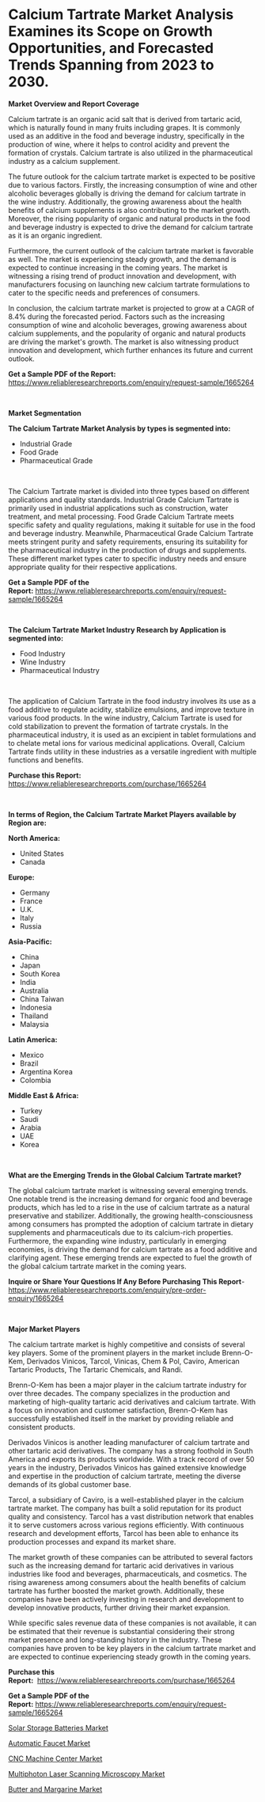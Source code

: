 <p><h1>Calcium Tartrate Market Analysis Examines its Scope on Growth Opportunities, and Forecasted Trends Spanning from 2023 to 2030.</h1></p><p><strong>Market Overview and Report Coverage</strong></p>
<p><p>Calcium tartrate is an organic acid salt that is derived from tartaric acid, which is naturally found in many fruits including grapes. It is commonly used as an additive in the food and beverage industry, specifically in the production of wine, where it helps to control acidity and prevent the formation of crystals. Calcium tartrate is also utilized in the pharmaceutical industry as a calcium supplement.</p><p>The future outlook for the calcium tartrate market is expected to be positive due to various factors. Firstly, the increasing consumption of wine and other alcoholic beverages globally is driving the demand for calcium tartrate in the wine industry. Additionally, the growing awareness about the health benefits of calcium supplements is also contributing to the market growth. Moreover, the rising popularity of organic and natural products in the food and beverage industry is expected to drive the demand for calcium tartrate as it is an organic ingredient.</p><p>Furthermore, the current outlook of the calcium tartrate market is favorable as well. The market is experiencing steady growth, and the demand is expected to continue increasing in the coming years. The market is witnessing a rising trend of product innovation and development, with manufacturers focusing on launching new calcium tartrate formulations to cater to the specific needs and preferences of consumers.</p><p>In conclusion, the calcium tartrate market is projected to grow at a CAGR of 8.4% during the forecasted period. Factors such as the increasing consumption of wine and alcoholic beverages, growing awareness about calcium supplements, and the popularity of organic and natural products are driving the market's growth. The market is also witnessing product innovation and development, which further enhances its future and current outlook.</p></p>
<p><strong>Get a Sample PDF of the Report:</strong> <a href="https://www.reliableresearchreports.com/enquiry/request-sample/1665264">https://www.reliableresearchreports.com/enquiry/request-sample/1665264</a></p>
<p>&nbsp;</p>
<p><strong>Market Segmentation</strong></p>
<p><strong>The Calcium Tartrate Market Analysis by types is segmented into:</strong></p>
<p><ul><li>Industrial Grade</li><li>Food Grade</li><li>Pharmaceutical Grade</li></ul></p>
<p>&nbsp;</p>
<p><p>The Calcium Tartrate market is divided into three types based on different applications and quality standards. Industrial Grade Calcium Tartrate is primarily used in industrial applications such as construction, water treatment, and metal processing. Food Grade Calcium Tartrate meets specific safety and quality regulations, making it suitable for use in the food and beverage industry. Meanwhile, Pharmaceutical Grade Calcium Tartrate meets stringent purity and safety requirements, ensuring its suitability for the pharmaceutical industry in the production of drugs and supplements. These different market types cater to specific industry needs and ensure appropriate quality for their respective applications.</p></p>
<p><strong>Get a Sample PDF of the Report:</strong>&nbsp;<a href="https://www.reliableresearchreports.com/enquiry/request-sample/1665264">https://www.reliableresearchreports.com/enquiry/request-sample/1665264</a></p>
<p>&nbsp;</p>
<p><strong>The Calcium Tartrate Market Industry Research by Application is segmented into:</strong></p>
<p><ul><li>Food Industry</li><li>Wine Industry</li><li>Pharmaceutical Industry</li></ul></p>
<p>&nbsp;</p>
<p><p>The application of Calcium Tartrate in the food industry involves its use as a food additive to regulate acidity, stabilize emulsions, and improve texture in various food products. In the wine industry, Calcium Tartrate is used for cold stabilization to prevent the formation of tartrate crystals. In the pharmaceutical industry, it is used as an excipient in tablet formulations and to chelate metal ions for various medicinal applications. Overall, Calcium Tartrate finds utility in these industries as a versatile ingredient with multiple functions and benefits.</p></p>
<p><strong>Purchase this Report:</strong>&nbsp; <a href="https://www.reliableresearchreports.com/purchase/1665264">https://www.reliableresearchreports.com/purchase/1665264</a></p>
<p>&nbsp;</p>
<p><strong>In terms of Region, the Calcium Tartrate Market Players available by Region are:</strong></p>
<p>
    <p> <strong> North America: </strong>
        <ul>
            <li>United States</li>
            <li>Canada</li>
        </ul>
        </p> 
    <p> <strong> Europe: </strong>
        <ul>
            <li>Germany</li>
            <li>France</li>
            <li>U.K.</li>
            <li>Italy</li>
            <li>Russia</li>
        </ul>
        </p> 
    <p> <strong> Asia-Pacific: </strong>
        <ul>
            <li>China</li>
            <li>Japan</li>
            <li>South Korea</li>
            <li>India</li>
            <li>Australia</li>
            <li>China Taiwan</li>
            <li>Indonesia</li>
            <li>Thailand</li>
            <li>Malaysia</li>
        </ul>
        </p> 
    <p> <strong> Latin America: </strong>
        <ul>
            <li>Mexico</li>
            <li>Brazil</li>
            <li>Argentina Korea</li>
            <li>Colombia</li>
        </ul>
        </p> 
    <p> <strong> Middle East & Africa: </strong>
        <ul>
            <li>Turkey</li>
            <li>Saudi</li>
            <li>Arabia</li>
            <li>UAE</li>
            <li>Korea</li>
        </ul>
    </p>
    </p>
<p>&nbsp;</p>
<p><strong>What are the Emerging Trends in the Global Calcium Tartrate market?</strong></p>
<p><p>The global calcium tartrate market is witnessing several emerging trends. One notable trend is the increasing demand for organic food and beverage products, which has led to a rise in the use of calcium tartrate as a natural preservative and stabilizer. Additionally, the growing health-consciousness among consumers has prompted the adoption of calcium tartrate in dietary supplements and pharmaceuticals due to its calcium-rich properties. Furthermore, the expanding wine industry, particularly in emerging economies, is driving the demand for calcium tartrate as a food additive and clarifying agent. These emerging trends are expected to fuel the growth of the global calcium tartrate market in the coming years.</p></p>
<p><strong>Inquire or Share Your Questions If Any Before Purchasing This Report</strong>- <a href="https://www.reliableresearchreports.com/enquiry/pre-order-enquiry/1665264">https://www.reliableresearchreports.com/enquiry/pre-order-enquiry/1665264</a></p>
<p>&nbsp;</p>
<p><strong>Major Market Players</strong></p>
<p><p>The calcium tartrate market is highly competitive and consists of several key players. Some of the prominent players in the market include Brenn-O-Kem, Derivados Vinicos, Tarcol, Vinicas, Chem & Pol, Caviro, American Tartaric Products, The Tartaric Chemicals, and Randi. </p><p>Brenn-O-Kem has been a major player in the calcium tartrate industry for over three decades. The company specializes in the production and marketing of high-quality tartaric acid derivatives and calcium tartrate. With a focus on innovation and customer satisfaction, Brenn-O-Kem has successfully established itself in the market by providing reliable and consistent products. </p><p>Derivados Vinicos is another leading manufacturer of calcium tartrate and other tartaric acid derivatives. The company has a strong foothold in South America and exports its products worldwide. With a track record of over 50 years in the industry, Derivados Vinicos has gained extensive knowledge and expertise in the production of calcium tartrate, meeting the diverse demands of its global customer base.</p><p>Tarcol, a subsidiary of Caviro, is a well-established player in the calcium tartrate market. The company has built a solid reputation for its product quality and consistency. Tarcol has a vast distribution network that enables it to serve customers across various regions efficiently. With continuous research and development efforts, Tarcol has been able to enhance its production processes and expand its market share.</p><p>The market growth of these companies can be attributed to several factors such as the increasing demand for tartaric acid derivatives in various industries like food and beverages, pharmaceuticals, and cosmetics. The rising awareness among consumers about the health benefits of calcium tartrate has further boosted the market growth. Additionally, these companies have been actively investing in research and development to develop innovative products, further driving their market expansion.</p><p>While specific sales revenue data of these companies is not available, it can be estimated that their revenue is substantial considering their strong market presence and long-standing history in the industry. These companies have proven to be key players in the calcium tartrate market and are expected to continue experiencing steady growth in the coming years.</p></p>
<p><strong>Purchase this Report:</strong>&nbsp;&nbsp;<a href="https://www.reliableresearchreports.com/purchase/1665264">https://www.reliableresearchreports.com/purchase/1665264</a></p>
<p></p>
<p><strong>Get a Sample PDF of the Report:</strong>&nbsp;<a href="https://www.reliableresearchreports.com/enquiry/request-sample/1665264">https://www.reliableresearchreports.com/enquiry/request-sample/1665264</a></p>
<p><p><a href="https://medium.com/@beaublock2023/analyzing-solar-storage-batteries-market-global-industry-perspective-and-forecast-2023-to-2030-6c1392d68976">Solar Storage Batteries Market</a></p><p><a href="https://medium.com/@nayelibosco/automatic-faucet-market-size-cagr-trends-2024-2030-4ac986738f3d">Automatic Faucet Market</a></p><p><a href="https://medium.com/@josueherzog/cnc-machine-center-market-the-key-to-successful-business-strategy-forecast-till-2030-4f93c798acfc">CNC Machine Center Market</a></p><p><a href="https://medium.com/@janrussell6445/multiphoton-laser-scanning-microscopy-market-size-cagr-trends-2024-2030-f6699dd49871">Multiphoton Laser Scanning Microscopy Market</a></p><p><a href="https://medium.com/@amayabeahan/butter-and-margarine-market-analysis-its-cagr-market-segmentation-and-global-industry-overview-93e98cc177d0">Butter and Margarine Market</a></p></p>